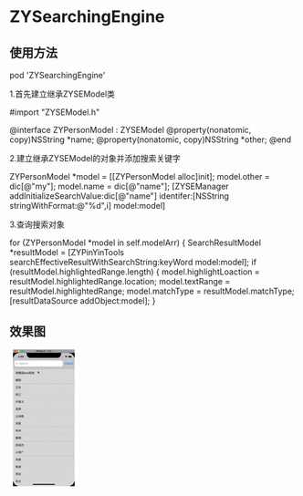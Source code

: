 # ZYSearchingEngine
使用方法
-----------------------------------
pod 'ZYSearchingEngine'

1.首先建立继承ZYSEModel类

#import "ZYSEModel.h"

@interface ZYPersonModel : ZYSEModel
@property(nonatomic, copy)NSString *name;
@property(nonatomic, copy)NSString *other;
@end

2.建立继承ZYSEModel的对象并添加搜索关键字

ZYPersonModel *model = [[ZYPersonModel alloc]init];
        model.other = dic[@"my"];
        model.name =  dic[@"name"];
        [ZYSEManager addInitializeSearchValue:dic[@"name"] identifer:[NSString stringWithFormat:@"%d",i] model:model]

3.查询搜索对象

  for (ZYPersonModel *model in self.modelArr) {
         SearchResultModel *resultModel = [ZYPinYinTools searchEffectiveResultWithSearchString:keyWord model:model];
        if (resultModel.highlightedRange.length) {
            model.highlightLoaction = resultModel.highlightedRange.location;
            model.textRange = resultModel.highlightedRange;
            model.matchType = resultModel.matchType;
            [resultDataSource addObject:model];
        }
        
        
效果图
-----------------------------------
![baidu-images](https://github.com/xiaoyang521style/ZYSearchingEngine/blob/master/Resoures/ZYSearchingEngine.gif?raw=true) 
